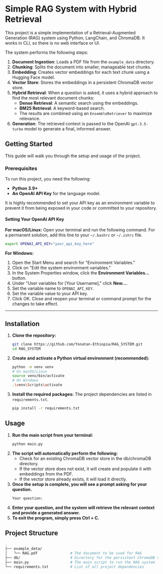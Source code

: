 # Simple RAG System with Hybrid Retrieval

This project is a simple implementation of a Retrieval-Augmented Generation (RAG) system using Python, LangChain, and ChromaDB. It works in CLI, so there is no web interface or UI.

The system performs the following steps:
1.  **Document Ingestion**: Loads a PDF file from the `example_data` directory.
2.  **Chunking**: Splits the document into smaller, manageable text chunks.
3.  **Embedding**: Creates vector embeddings for each text chunk using a Hugging Face model.
4.  **Vector Store**: Stores the embeddings in a persistent ChromaDB vector store.
5.  **Hybrid Retrieval**: When a question is asked, it uses a hybrid approach to find the most relevant document chunks:
    * **Dense Retrieval**: A semantic search using the embeddings.
    * **BM25 Retrieval**: A keyword-based search.
    * The results are combined using an `EnsembleRetriever` to maximize relevance.
6.  **Generation**: The retrieved context is passed to the OpenAI `gpt-3.5-turbo` model to generate a final, informed answer.

## Getting Started

This guide will walk you through the setup and usage of the project.

### Prerequisites

To run this project, you need the following:

* **Python 3.9+**
* **An OpenAI API Key** for the language model.

It is highly recommended to set your API key as an environment variable to prevent it from being exposed in your code or committed to your repository.

#### Setting Your OpenAI API Key

**For macOS/Linux:**
Open your terminal and run the following command. For a permanent solution, add this line to your `~/.bashrc` or `~/.zshrc` file.
```bash
export OPENAI_API_KEY="your_api_key_here"
```
**For Windows:**
1.  Open the Start Menu and search for "Environment Variables."
2.  Click on "Edit the system environment variables."
3.  In the System Properties window, click the **Environment Variables...** button.
4.  Under "User variables for [Your Username]," click **New...**.
5.  Set the variable name to `OPENAI_API_KEY`.
6.  Set the variable value to your API key.
7.  Click OK. Close and reopen your terminal or command prompt for the changes to take effect.

---

## Installation

1.  **Clone the repository:**
    ```bash
    git clone https://github.com/Yonatan-Ethiopia/RAG_SYSTEM.git
    cd RAG_SYSTEM
    ```

2.  **Create and activate a Python virtual environment (recommended):**
    ```bash
    python -m venv venv
    # On macOS/Linux
    source venv/bin/activate
    # On Windows
    .\venv\Scripts\activate
    ```

3.  **Install the required packages:**
    The project dependencies are listed in `requirements.txt`.
    ```bash
    pip install -r requirements.txt
    ```
## Usage
1. **Run the main script from your terminal:**
   ```bash
   python main.py
   ```
2. **The script will automatically perform the following:**
   * Check for an existing ChromaDB vector store in the db/chromaDB directory.
   * If the vector store does not exist, it will create and populate it with embeddings from the PDF.
   * If the vector store already exists, it will load it directly.
3. **Once the setup is complete, you will see a prompt asking for your question.**
   ```bash
   Your question:
   ```
4. **Enter your question, and the system will retrieve the relevant context and provide a generated answer.**
5. **To exit the program, simply press Ctrl + C.**
##  Project Structure
```bash
.
├── example_data/
│   └── RAG.pdf               # The document to be used for RAG
├── db/                       # Directory for the persistent ChromaDB vector store
├── main.py                   # The main script to run the RAG system
└── requirements.txt          # List of all project dependencies
```

